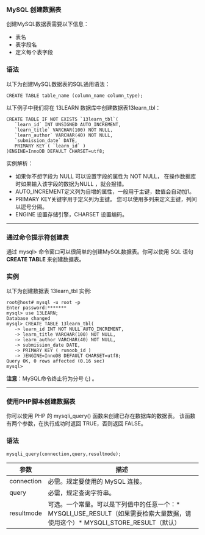 ### MySQL 创建数据表
创建MySQL数据表需要以下信息：

*  表名
*  表字段名
*  定义每个表字段
### 语法
以下为创建MySQL数据表的SQL通用语法：

```other
CREATE TABLE table_name (column_name column_type);
```
以下例子中我们将在 13LEARN 数据库中创建数据表13learn_tbl：
```other
CREATE TABLE IF NOT EXISTS `13learn_tbl`(
   `learn_id` INT UNSIGNED AUTO_INCREMENT,
   `learn_title` VARCHAR(100) NOT NULL,
   `learn_author` VARCHAR(40) NOT NULL,
   `submission_date` DATE,
   PRIMARY KEY ( `learn_id` )
)ENGINE=InnoDB DEFAULT CHARSET=utf8;
```
实例解析：

*  如果你不想字段为 NULL 可以设置字段的属性为 NOT NULL， 在操作数据库时如果输入该字段的数据为NULL ，就会报错。
*  AUTO_INCREMENT定义列为自增的属性，一般用于主键，数值会自动加1。
*  PRIMARY KEY关键字用于定义列为主键。 您可以使用多列来定义主键，列间以逗号分隔。
*  ENGINE 设置存储引擎，CHARSET 设置编码。

---

### 通过命令提示符创建表
通过 mysql> 命令窗口可以很简单的创建MySQL数据表。你可以使用 SQL 语句 **CREATE TABLE** 来创建数据表。
### 实例
以下为创建数据表 13learn_tbl 实例:
```other
root@host# mysql -u root -p
Enter password:*******
mysql> use 13LEARN;
Database changed
mysql> CREATE TABLE 13learn_tbl(
   -> learn_id INT NOT NULL AUTO_INCREMENT,
   -> learn_title VARCHAR(100) NOT NULL,
   -> learn_author VARCHAR(40) NOT NULL,
   -> submission_date DATE,
   -> PRIMARY KEY ( runoob_id )
   -> )ENGINE=InnoDB DEFAULT CHARSET=utf8;
Query OK, 0 rows affected (0.16 sec)
mysql>
```
**注意**：MySQL命令终止符为分号 (;) 。

---

### 使用PHP脚本创建数据表
你可以使用 PHP 的 mysqli_query() 函数来创建已存在数据库的数据表。
该函数有两个参数，在执行成功时返回 TRUE，否则返回 FALSE。
### 语法
```other
mysqli_query(connection,query,resultmode);
```
|参数|描述|
|-|-|
|connection|必需。规定要使用的 MySQL 连接。|
|query|必需，规定查询字符串。|
|resultmode|可选。一个常量。可以是下列值中的任意一个：*  MYSQLI_USE_RESULT（如果需要检索大量数据，请使用这个）*  MYSQLI_STORE_RESULT（默认）|
